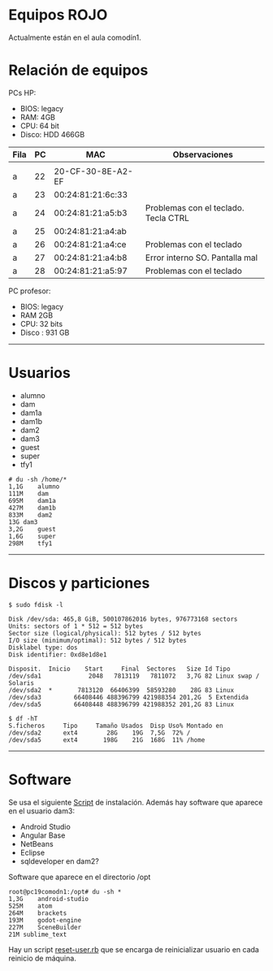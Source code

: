 
# Equipos ROJO

Actualmente están en el aula comodín1.

# Relación de equipos

PCs HP:
* BIOS: legacy
* RAM: 4GB
* CPU: 64 bit
* Disco: HDD 466GB

| Fila | PC | MAC               | Observaciones            |
| ---- | -- | ----------------- | ------------------------ |
|      |    |                  | |
| a    | 22 | 20-CF-30-8E-A2-EF | | PC profesor |
| a    | 23 | 00:24:81:21:6c:33 | |
| a    | 24 | 00:24:81:21:a5:b3 | Problemas con el teclado. Tecla CTRL |
| a    | 25 | 00:24:81:21:a4:ab | |
| a    | 26 | 00:24:81:21:a4:ce | Problemas con el teclado |
| a    | 27 | 00:24:81:21:a4:b8 | Error interno SO. Pantalla mal |
| a    | 28 | 00:24:81:21:a5:97 | Problemas con el teclado |

PC profesor:
* BIOS: legacy
* RAM 2GB
* CPU: 32 bits
* Disco : 931 GB

---
# Usuarios

* alumno
* dam
* dam1a
* dam1b
* dam2
* dam3
* guest
* super
* tfy1

```
# du -sh /home/*
1,1G	alumno
111M	dam
695M	dam1a
427M	dam1b
833M	dam2
13G	dam3
3,2G	guest
1,6G	super
298M	tfy1
```

---
# Discos y particiones

```
$ sudo fdisk -l

Disk /dev/sda: 465,8 GiB, 500107862016 bytes, 976773168 sectors
Units: sectors of 1 * 512 = 512 bytes
Sector size (logical/physical): 512 bytes / 512 bytes
I/O size (minimum/optimal): 512 bytes / 512 bytes
Disklabel type: dos
Disk identifier: 0xd8e1d8e1

Disposit.  Inicio    Start     Final  Sectores   Size Id Tipo
/dev/sda1             2048   7813119   7811072   3,7G 82 Linux swap / Solaris
/dev/sda2  *       7813120  66406399  58593280    28G 83 Linux
/dev/sda3         66408446 488396799 421988354 201,2G  5 Extendida
/dev/sda5         66408448 488396799 421988352 201,2G 83 Linux
```

```
$ df -hT
S.ficheros     Tipo     Tamaño Usados  Disp Uso% Montado en
/dev/sda2      ext4        28G    19G  7,5G  72% /
/dev/sda5      ext4       198G    21G  168G  11% /home
```

---
# Software

Se usa el siguiente [Script](files/script-instalar-aula206_v3.rb) de instalación. Además hay software que aparece en el usuario dam3:
* Android Studio
* Angular Base
* NetBeans
* Eclipse
* sqldeveloper en dam2?

Software que aparece en el directorio /opt
```
root@pc19comodn1:/opt# du -sh *
1,3G	android-studio
525M	atom
264M	brackets
193M	godot-engine
227M	SceneBuilder
21M	sublime_text
```

Hay un script [reset-user.rb](files/reset-user.rb) que se encarga de reinicializar usuario en cada reinicio de máquina.
